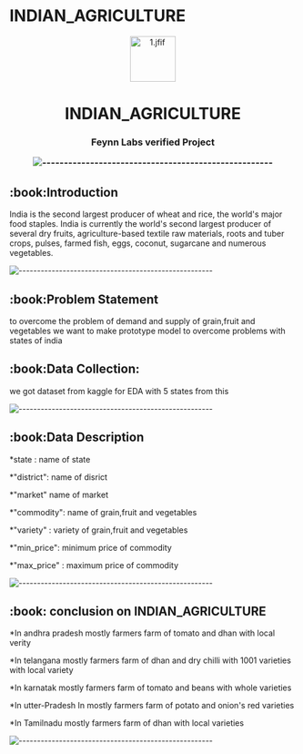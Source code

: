 # INDIAN_AGRICULTURE


<p align="center"> 
  <img src="images/1.jfif" alt="1.jfif" width="80px" height="80px">
<h1 align="center"> INDIAN_AGRICULTURE  </h1> 
     

<h3 align="center"> Feynn Labs verified Project 

![-----------------------------------------------------](https://raw.githubusercontent.com/andreasbm/readme/master/assets/lines/rainbow.png)

<h2> :book:Introduction</h2>
India is the second largest producer of wheat and rice, the world's major food staples. India is currently the world's second largest producer of several dry fruits, agriculture-based textile raw materials, roots and tuber crops, pulses, farmed fish, eggs, coconut, sugarcane and numerous vegetables.

![-----------------------------------------------------](https://raw.githubusercontent.com/andreasbm/readme/master/assets/lines/rainbow.png)


<h2> :book:Problem Statement</h2>
to overcome the problem of demand and supply of grain,fruit and vegetables we want to make prototype model to overcome problems with states of india

<h2> :book:Data Collection: </h2>

we got dataset from kaggle  for EDA with 5 states from this



![-----------------------------------------------------](https://raw.githubusercontent.com/andreasbm/readme/master/assets/lines/rainbow.png)

<h2> :book:Data Description</h2>
	
*state : name of state 	

*"district": name of disrict

*"market" name of market

*"commodity": name of  grain,fruit and vegetables

*"variety" : variety of grain,fruit and vegetables

*"min_price": minimum price of commodity

*"max_price" : maximum price of commodity

![-----------------------------------------------------](https://raw.githubusercontent.com/andreasbm/readme/master/assets/lines/rainbow.png)


<h2> :book: conclusion on INDIAN_AGRICULTURE</h2> 
	
*In andhra pradesh mostly farmers farm of tomato and dhan with local verity

*In telangana mostly farmers farm of dhan and dry chilli with 1001 varieties with local variety

*In karnatak mostly farmers farm of tomato and beans with whole varieties

*In utter-Pradesh In mostly farmers farm of potato and onion's red varieties

*In Tamilnadu mostly farmers farm of dhan with local varieties


![-----------------------------------------------------](https://raw.githubusercontent.com/andreasbm/readme/master/assets/lines/rainbow.png)


